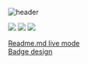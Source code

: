 ![header](https://capsule-render.vercel.app/api?type=waving&color=0:8ba8ff,100:0015ad&height=200&section=header&text=상남자%20GitHub&fontSize=50&animation=fadeIn&fontColor=eeeeee&fontAlign=75&fontAlignY=45)

<img src="https://img.shields.io/badge/NODE-339933?style=for-the-badge&logo=nodedotjs&logoColor=white">
<img src="https://img.shields.io/badge/TS-3178C6?style=for-the-badge&logo=node&logoColor=white">
<img src="https://img.shields.io/badge/JS-F7DF1E?style=for-the-badge&logo=node&logoColor=white">

[Readme.md live mode](https://dillinger.io/)<br/>
[Badge design](https://simpleicons.org/)
